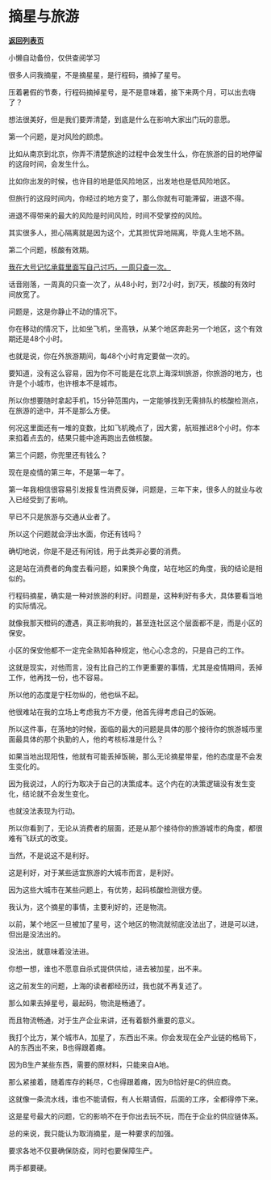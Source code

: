 # 摘星与旅游

[**返回列表页**](/gzh/记忆承载3)

小懒自动备份，仅供查阅学习

很多人问我摘星，不是摘星星，是行程码，摘掉了星号。  

  

压着暑假的节奏，行程码摘掉星号，是不是意味着，接下来两个月，可以出去嗨了？

  

想法很美好，但是我们要弄清楚，到底是什么在影响大家出门玩的意愿。  

  

第一个问题，是对风险的顾虑。  

  

比如从南京到北京，你弄不清楚旅途的过程中会发生什么，你在旅游的目的地停留的这段时间，会发生什么。  

  

比如你出发的时候，也许目的地是低风险地区，出发地也是低风险地区。  

  

但旅行的这段时间内，你经过的地方变了，那么你就有可能滞留，进退不得。

  

进退不得带来的最大的风险是时间风险，时间不受掌控的风险。

  

其实很多人，担心隔离就是因为这个，尤其担忧异地隔离，毕竟人生地不熟。

  

第二个问题，核酸有效期。  

  

[我在大号记忆承载里面写自己讨巧，一周只查一次。](http://mp.weixin.qq.com/s?__biz=MzU0MjYwNDU2Mw==&mid=2247506706&idx=1&sn=2045cb3b61c8897d24ece9e9c82356f0&chksm=fb1ab76ecc6d3e7851a3b46ad6b63a61007f6cef67b493f870ea631848d5e9d8dcc38916be44&scene=21#wechat_redirect)

  

话音刚落，一周真的只查一次了，从48小时，到72小时，到7天，核酸的有效时间放宽了。

  

问题是，这是你静止不动的情况下。

  

你在移动的情况下，比如坐飞机，坐高铁，从某个地区奔赴另一个地区，这个有效期还是48个小时。

  

也就是说，你在外旅游期间，每48个小时肯定要做一次的。  

  

要知道，没有这么容易，因为你不可能是在北京上海深圳旅游，你旅游的地方，也许是个小城市，也许根本不是城市。  

  

所以你想要随时拿起手机，15分钟范围内，一定能够找到无需排队的核酸检测点，在旅游的途中，并不是那么方便。

  

何况这里面还有一堆的变数，比如飞机晚点了，因大雾，航班推迟8个小时。你本来掐着点去的，结果只能中途再跑出去做核酸。  

  

第三个问题，你兜里还有钱么？  

  

现在是疫情的第三年，不是第一年了。  

  

第一年我相信很容易引发报复性消费反弹，问题是，三年下来，很多人的就业与收入已经受到了影响。

  

早已不只是旅游与交通从业者了。  

  

所以这个问题就会浮出水面，你还有钱吗？  

  

确切地说，你是不是还有闲钱，用于此类非必要的消费。  

  

这是站在消费者的角度去看问题，如果换个角度，站在地区的角度，我的结论是相似的。  

  

行程码摘星，确实是一种对旅游的利好。问题是，这种利好有多大，具体要看当地的实际情况。  

  

就像我那天橙码的遭遇，真正影响我的，甚至连社区这个层面都不是，而是小区的保安。

  

小区的保安他都不一定完全熟知各种规定，他心心念念的，只是自己的工作。  

  

这就是现实，对他而言，没有比自己的工作更重要的事情，尤其是疫情期间，丢掉工作，他再找一份，也不容易。  

  

所以他的态度是宁枉勿纵的，他也纵不起。  

  

他很难站在我的立场上考虑我方不方便，他首先得考虑自己的饭碗。  

  

所以这件事，在落地的时候，面临的最大的问题是具体的那个接待你的旅游城市里面最具体的那个执勤的人，他的考核标准是什么？  

  

如果当地出现阳性，他就有可能丢掉饭碗，那么无论摘星带星，他的态度是不会发生变化的。  

  

因为我说过，人的行为取决于自己的决策成本。这个内在的决策逻辑没有发生变化，结论就不会发生变化。

  

也就没法表现为行动。  

  

所以你看到了，无论从消费者的层面，还是从那个接待你的旅游城市的角度，都很难有飞跃式的改变。  

  

当然，不是说这不是利好。

  

这是利好，对于某些适宜旅游的大城市而言，是利好。

  

因为这些大城市在某些问题上，有优势，起码核酸检测很方便。  

  

我认为，这个摘星的事情，主要利好的，还是物流。  

  

以前，某个地区一旦被加了星号，这个地区的物流就彻底没法出了，进是可以进，但出是没法出的。  

  

没法出，就意味着没法进。

  

你想一想，谁也不愿意自杀式提供供给，进去被加星，出不来。  

  

这之前发生的问题，上海的读者都经历过，我也就不再复述了。  

  

那么如果去掉星号，最起码，物流是畅通了。  

  

而且物流畅通，对于生产企业来讲，还有着额外重要的意义。  

  

我打个比方，某个城市A，加星了，东西出不来。你会发现在全产业链的格局下，A的东西出不来，B也得跟着瘫。  

  

因为B生产某些东西，需要的原材料，只能来自A地。

  

那么紧接着，随着库存的耗尽，C也得跟着瘫，因为B恰好是C的供应商。  

  

这就像一条流水线，谁也不能请假，有人长期请假，后面的工序，全都得停下来。  

  

这是星号最大的问题，它的影响不在于你出去玩不玩，而在于企业的供应链体系。

  

总的来说，我只能认为取消摘星，是一种要求的加强。  

  

要求各地不仅要确保防疫，同时也要保障生产。

  

两手都要硬。

